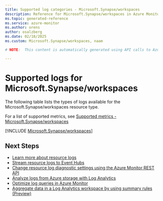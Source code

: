 ```yaml
---
title: Supported log categories - Microsoft.Synapse/workspaces
description: Reference for Microsoft.Synapse/workspaces in Azure Monitor Logs.
ms.topic: generated-reference
ms.service: azure-monitor
ms.author: orens
author: osalzberg
ms.date: 02/18/2025
ms.custom: Microsoft.Synapse/workspaces, naam

# NOTE:  This content is automatically generated using API calls to Azure. Any edits made on these files will be overwritten in the next run of the script. 

---
```





# Supported logs for Microsoft.Synapse/workspaces  
The following table lists the types of logs available for the Microsoft.Synapse/workspaces resource type.
  
  
  
For a list of supported metrics, see [Supported metrics - Microsoft.Synapse/workspaces](../supported-metrics/microsoft-synapse-workspaces-metrics.md)  
  

  
[!INCLUDE [Microsoft.Synapse/workspaces](~/reusable-content/ce-skilling/azure/includes/azure-monitor/reference/logs/microsoft-synapse-workspaces-logs-include.md)]  
  

## Next Steps

* [Learn more about resource logs](/azure/azure-monitor/essentials/platform-logs-overview)
* [Stream resource logs to Event Hubs](/azure/azure-monitor/essentials/resource-logs#send-to-azure-event-hubs)
* [Change resource log diagnostic settings using the Azure Monitor REST API](/rest/api/monitor/diagnosticsettings)
* [Analyze logs from Azure storage with Log Analytics](/azure/azure-monitor/essentials/resource-logs#send-to-log-analytics-workspace)
* [Optimize log queries in Azure Monitor](/azure/azure-monitor/logs/query-optimization)
* [Aggregate data in a Log Analytics workspace by using summary rules (Preview)](/azure/azure-monitor/logs/summary-rules)